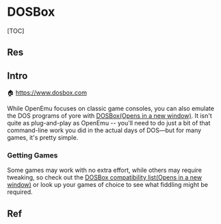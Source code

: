 # DOSBox

[TOC]



## Res


## Intro
🏠 https://www.dosbox.com

While OpenEmu focuses on classic game consoles, you can also emulate the DOS programs of yore with [DOSBox(Opens in a new window)](https://www.dosbox.com/). It isn't quite as plug-and-play as OpenEmu -- you'll need to do just a bit of that command-line work you did in the actual days of DOS—but for many games, it's pretty simple.


### Getting Games
Some games may work with no extra effort, while others may require tweaking, so check out the [DOSBox compatibility list(Opens in a new window)](https://www.dosbox.com/comp_list.php?letter=a) or look up your games of choice to see what fiddling might be required.



## Ref

